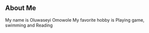 ## About Me
 
 My name is Oluwaseyi Omowole
 My favorite hobby is Playing  game, swimming and Reading

